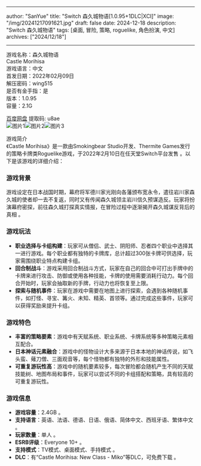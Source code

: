 
---
author: "SanYue"
title: "Switch 森久城物语[1.0.95+1DLC|XCI]"
image: "/img/20241217091621.jpg"
draft: false
date: 2024-12-18
description: "Switch 森久城物语"
tags: [桌面, 冒险, 策略, roguelike, 角色扮演, 中文]
archives: ["2024/12/18"]

---

游戏名称：森久城物语   
Castle Morihisa    
游戏语言：中文  
首发日期：2022年02月09日  
解压密码：wing515  
是否有金手指：是  
版本：1.0.95   
容量：2.1G

[百度网盘](https://pan.baidu.com/s/1cFvxteW-ZxiYE-oHsaM0Tw) 提取码: u8ae  
![图片1](/img/8758bf.jpg)![图片2](/img/5464e8.jpg)![图片3](/img/b8d56f.jpg)  

游戏简介  
《Castle Morihisa》是一款由Smokingbear Studio开发、Thermite Games发行的策略卡牌类Roguelike游戏，于2022年2月10日在任天堂Switch平台发售 。以下是该游戏的详细介绍：

### 游戏背景
游戏设定在日本战国时期，幕府将军德川家光刚向各藩颁布宽永令，遣往岩川家森久城的使者却一去不复返，同时又有传闻森久城领主岩川信久预谋造反。玩家将扮演幕府密探，前往森久城打探真实情报，在冒险过程中逐渐揭开森久城谋反背后的真相 。

### 游戏玩法
- **职业选择与卡组构建**：玩家可从僧侣、武士、阴阳师、忍者四个职业中选择其一进行游戏。每个职业都有独特的卡牌库，总计超过300张卡牌可供选择，玩家需围绕职业特点构建卡组。
- **回合制战斗**：游戏采用回合制战斗方式，玩家在自己的回合中可打出手牌中的卡牌来进行攻击、防御或使用各种技能，卡牌的使用需要消耗行动力。每个回合开始时，玩家会抽取新的手牌，行动力也将恢复至上限。
- **探索与随机事件**：玩家在游戏中需要在地图上进行探索，会遇到各种随机事件，如打怪、寻宝、篝火、未知、精英、首领等。通过完成这些事件，玩家可以获得奖励来提升卡组。

### 游戏特色
- **丰富的策略要素**：游戏中有天赋系统、职业系统、卡牌系统等多种策略元素相互配合。
- **日本神话元素融合**：游戏中的怪物设计大多来源于日本本地的神话传说，如飞头蛮、薙刀僧、三面观音等，每个怪物都有独特的外形和技能属性。
- **可重复游玩性高**：游戏中的随机要素较多，每次冒险都会随机产生不同的天赋技能树、地图布局和事件，玩家可以尝试不同的卡组搭配和策略，具有较高的可重复游玩性。

### 游戏信息
- **游戏容量**：2.4GB 。
- **支持语言**：英语、法语、德语、日语、俄语、简体中文、西班牙语、繁体中文 。
- **玩家数量**：单人 。
- **ESRB评级**：Everyone 10+ 。
- **支持模式**：TV模式、桌面模式、手持模式 。
- **DLC**：有“Castle Morihisa: New Class - Miko”等DLC，可免费下载 。
